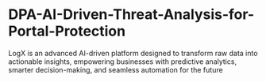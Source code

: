 # DPA-AI-Driven-Threat-Analysis-for-Portal-Protection
LogX is an advanced AI-driven platform designed to transform raw data into actionable insights, empowering businesses with predictive analytics, smarter decision-making, and seamless automation for the future
